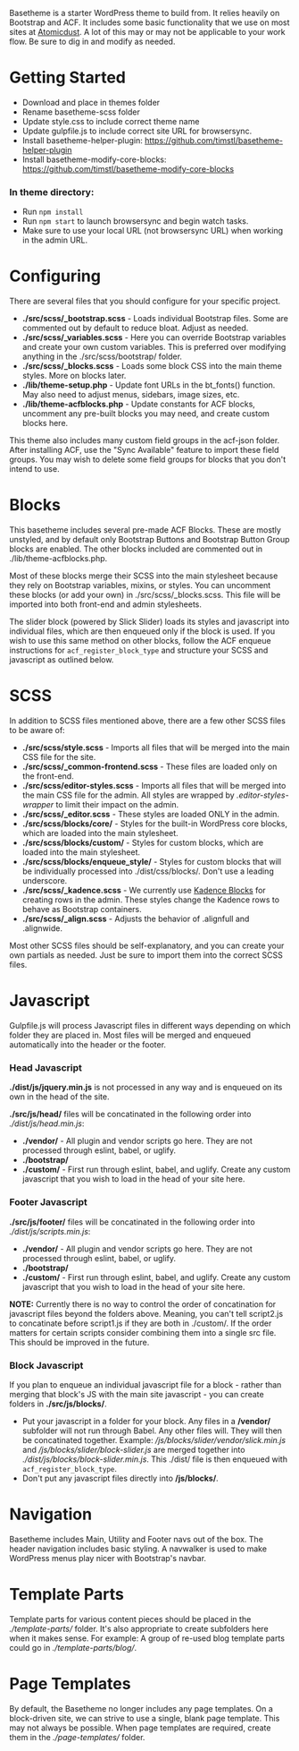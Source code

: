 Basetheme is a starter WordPress theme to build from. It relies heavily on Bootstrap and ACF. It includes some basic functionality that we use on most sites at [Atomicdust](http://www.atomicdust.com). A lot of this may or may not be applicable to your work flow. Be sure to dig in and modify as needed.

# Getting Started

-   Download and place in themes folder
-   Rename basetheme-scss folder
-   Update style.css to include correct theme name
-   Update gulpfile.js to include correct site URL for browsersync.
-   Install basetheme-helper-plugin: https://github.com/timstl/basetheme-helper-plugin
-   Install basetheme-modify-core-blocks: https://github.com/timstl/basetheme-modify-core-blocks

### In theme directory:

-   Run `npm install`
-   Run `npm start` to launch browsersync and begin watch tasks.
-   Make sure to use your local URL (not browsersync URL) when working in the admin URL.

# Configuring

There are several files that you should configure for your specific project.

-   **./src/scss/\_bootstrap.scss** - Loads individual Bootstrap files. Some are commented out by default to reduce bloat. Adjust as needed.
-   **./src/scss/\_variables.scss** - Here you can override Bootstrap variables and create your own custom variables. This is preferred over modifying anything in the ./src/scss/bootstrap/ folder.
-   **./src/scss/\_blocks.scss** - Loads some block CSS into the main theme styles. More on blocks later.
-   **./lib/theme-setup.php** - Update font URLs in the bt_fonts() function. May also need to adjust menus, sidebars, image sizes, etc.
-   **./lib/theme-acfblocks.php** - Update constants for ACF blocks, uncomment any pre-built blocks you may need, and create custom blocks here.

This theme also includes many custom field groups in the acf-json folder. After installing ACF, use the "Sync Available" feature to import these field groups. You may wish to delete some field groups for blocks that you don't intend to use.

# Blocks

This basetheme includes several pre-made ACF Blocks. These are mostly unstyled, and by default only Bootstrap Buttons and Bootstrap Button Group blocks are enabled. The other blocks included are commented out in ./lib/theme-acfblocks.php.

Most of these blocks merge their SCSS into the main stylesheet because they rely on Bootstrap variables, mixins, or styles. You can uncomment these blocks (or add your own) in ./src/scss/\_blocks.scss. This file will be imported into both front-end and admin stylesheets.

The slider block (powered by Slick Slider) loads its styles and javascript into individual files, which are then enqueued only if the block is used. If you wish to use this same method on other blocks, follow the ACF enqueue instructions for `acf_register_block_type` and structure your SCSS and javascript as outlined below.

# SCSS

In addition to SCSS files mentioned above, there are a few other SCSS files to be aware of:

-   **./src/scss/style.scss** - Imports all files that will be merged into the main CSS file for the site.
-   **./src/scss/\_common-frontend.scss** - These files are loaded only on the front-end.
-   **./src/scss/editor-styles.scss** - Imports all files that will be merged into the main CSS file for the admin. All styles are wrapped by _.editor-styles-wrapper_ to limit their impact on the admin.
-   **./src/scss/\_editor.scss** - These styles are loaded ONLY in the admin.
-   **./src/scss/blocks/core/** - Styles for the built-in WordPress core blocks, which are loaded into the main stylesheet.
-   **./src/scss/blocks/custom/** - Styles for custom blocks, which are loaded into the main stylesheet.
-   **./src/scss/blocks/enqueue_style/** - Styles for custom blocks that will be individually processed into ./dist/css/blocks/. Don't use a leading underscore.
-   **./src/scss/\_kadence.scss** - We currently use [Kadence Blocks](https://wordpress.org/plugins/kadence-blocks/) for creating rows in the admin. These styles change the Kadence rows to behave as Bootstrap containers.
-   **./src/scss/\_align.scss** - Adjusts the behavior of .alignfull and .alignwide.

Most other SCSS files should be self-explanatory, and you can create your own partials as needed. Just be sure to import them into the correct SCSS files.

# Javascript

Gulpfile.js will process Javascript files in different ways depending on which folder they are placed in. Most files will be merged and enqueued automatically into the header or the footer.

### Head Javascript

**./dist/js/jquery.min.js** is not processed in any way and is enqueued on its own in the head of the site.

**./src/js/head/** files will be concatinated in the following order into _./dist/js/head.min.js_:

-   **./vendor/** - All plugin and vendor scripts go here. They are not processed through eslint, babel, or uglify.
-   **./bootstrap/**
-   **./custom/** - First run through eslint, babel, and uglify. Create any custom javascript that you wish to load in the head of your site here.

### Footer Javascript

**./src/js/footer/** files will be concatinated in the following order into _./dist/js/scripts.min.js_:

-   **./vendor/** - All plugin and vendor scripts go here. They are not processed through eslint, babel, or uglify.
-   **./bootstrap/**
-   **./custom/** - First run through eslint, babel, and uglify. Create any custom javascript that you wish to load in the head of your site here.

**NOTE:** Currently there is no way to control the order of concatination for javascript files beyond the folders above. Meaning, you can't tell script2.js to concatinate before script1.js if they are both in ./custom/. If the order matters for certain scripts consider combining them into a single src file. This should be improved in the future.

### Block Javascript

If you plan to enqueue an individual javascript file for a block - rather than merging that block's JS with the main site javascript - you can create folders in **./src/js/blocks/**.

-   Put your javascript in a folder for your block. Any files in a **/vendor/** subfolder will not run through Babel. Any other files will. They will then be concatinated together. Example: _/js/blocks/slider/vendor/slick.min.js_ and _/js/blocks/slider/block-slider.js_ are merged together into _./dist/js/blocks/block-slider.min.js_. This ./dist/ file is then enqueued with `acf_register_block_type`.
-   Don't put any javascript files directly into **/js/blocks/**.

# Navigation

Basetheme includes Main, Utility and Footer navs out of the box. The header navigation includes basic styling. A navwalker is used to make WordPress menus play nicer with Bootstrap's navbar.

# Template Parts

Template parts for various content pieces should be placed in the _./template-parts/_ folder. It's also appropriate to create subfolders here when it makes sense. For example: A group of re-used blog template parts could go in _./template-parts/blog/_.

# Page Templates

By default, the Basetheme no longer includes any page templates. On a block-driven site, we can strive to use a single, blank page template. This may not always be possible. When page templates are required, create them in the _./page-templates/_ folder.
